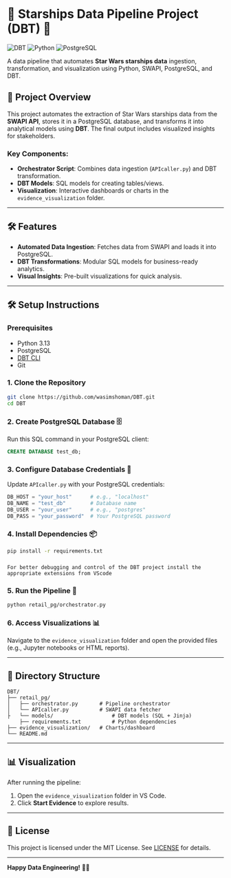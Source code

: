 # 🌟 Starships Data Pipeline Project (DBT) 🚀

![DBT](https://img.shields.io/badge/dbt-%23FF694B.svg?style=for-the-badge&logo=dbt&logoColor=white)
![Python](https://img.shields.io/badge/python-3.13-blue?style=for-the-badge&logo=python)
![PostgreSQL](https://img.shields.io/badge/PostgreSQL-316192?style=for-the-badge&logo=postgresql)

A data pipeline that automates **Star Wars starships data** ingestion, transformation, and visualization using Python, SWAPI, PostgreSQL, and DBT.


## 🚀 Project Overview

This project automates the extraction of Star Wars starships data from the **SWAPI API**, stores it in a PostgreSQL database, and transforms it into analytical models using **DBT**. The final output includes visualized insights for stakeholders.

### Key Components:
- **Orchestrator Script**: Combines data ingestion (`APIcaller.py`) and DBT transformation.
- **DBT Models**: SQL models for creating tables/views.
- **Visualization**: Interactive dashboards or charts in the `evidence_visualization` folder.

---

## 🛠️ Features
- **Automated Data Ingestion**: Fetches data from SWAPI and loads it into PostgreSQL.
- **DBT Transformations**: Modular SQL models for business-ready analytics.
- **Visual Insights**: Pre-built visualizations for quick analysis.

---

## 🛠️ Setup Instructions

### Prerequisites
- Python 3.13
- PostgreSQL 
- [DBT CLI](https://docs.getdbt.com/dbt-cli/installation)
- Git

### 1. Clone the Repository
```bash
git clone https://github.com/wasimshoman/DBT.git
cd DBT
```

### 2. Create PostgreSQL Database 🗄️
Run this SQL command in your PostgreSQL client:
```sql
CREATE DATABASE test_db;
```

### 3. Configure Database Credentials 🔐
Update `APIcaller.py` with your PostgreSQL credentials:
```python
DB_HOST = "your_host"      # e.g., "localhost"
DB_NAME = "test_db"        # Database name
DB_USER = "your_user"      # e.g., "postgres"
DB_PASS = "your_password"  # Your PostgreSQL password
```

### 4. Install Dependencies 📦
```bash
pip install -r requirements.txt
```
### 
```Adjust project.yml file in your .dbt folder with the right information
For better debugging and control of the DBT project install the appropriate extensions from VScode
```

### 5. Run the Pipeline 🚀
```bash
python retail_pg/orchestrator.py
```

### 6. Access Visualizations 📊
Navigate to the `evidence_visualization` folder and open the provided files (e.g., Jupyter notebooks or HTML reports).

---

## 📂 Directory Structure
```
DBT/
├── retail_pg/
│   ├── orchestrator.py       # Pipeline orchestrator
│   └── APIcaller.py          # SWAPI data fetcher
├   └── models/                   # DBT models (SQL + Jinja)
    ├── requirements.txt          # Python dependencies
├── evidence_visualization/   # Charts/dashboard
└── README.md
```

---

## 📊 Visualization
After running the pipeline:
1. Open the `evidence_visualization` folder in VS Code.
3. Click **Start Evidence** to explore results.


---

## 📜 License
This project is licensed under the MIT License. See [LICENSE](LICENSE) for details.

---

**Happy Data Engineering!** 👾🚀
